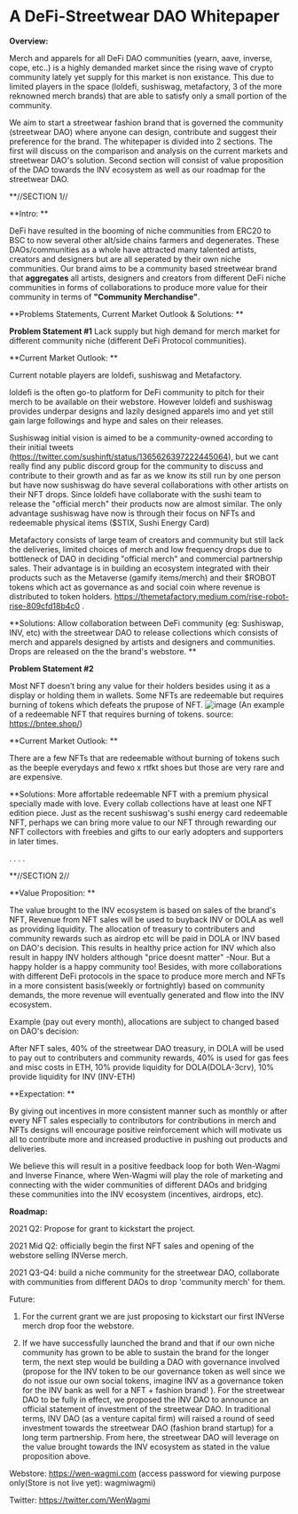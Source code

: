 # A DeFi-Streetwear DAO Whitepaper



**Overview:**

Merch and apparels for all DeFi DAO communities (yearn, aave, inverse, cope, etc..) is a highly demanded market since the rising wave of crypto community lately yet supply for this market is non existance. This due to limited players in the space (loldefi, sushiswag, metafactory, 3 of the more reknowned merch brands) that are able to satisfy only a small portion of the community.

We aim to start a streetwear fashion brand that is governed the community (streetwear DAO) where anyone can design, contribute and suggest their preference for the brand. The whitepaper is divided into 2 sections. The first will discuss on the comparison and analysis on the current markets and streetwear DAO's solution. Second section will consist of value proposition of the DAO towards the INV ecosystem as well as our roadmap for the streetwear DAO.

**//SECTION 1//

**Intro: **

DeFi have resulted in the booming of niche communities from ERC20 to BSC to now several other alt/side chains farmers and degenerates. These DAOs/communities as a whole have attracted many talented artists, creators and designers but are all seperated by their own niche communities. 
Our brand aims to be a community based streetwear brand that **aggregates** all artists, designers and creators from different DeFi niche communities in forms of collaborations to produce more value for their community in terms of **"Community Merchandise"**.

 
**Problems Statements, Current Market Outlook & Solutions: **

**Problem Statement #1**
Lack supply but high demand for merch market for different community niche (different DeFi Protocol communities).  
 
  **Current Market Outlook: **

   Current notable players are loldefi, sushiswag and Metafactory. 
   
   loldefi is the often go-to platform for DeFi community to pitch for their merch to be available on their webstore. However loldefi and sushiswag provides underpar designs        and lazily designed apparels imo and yet still gain large followings and hype and sales on their releases.  
    
   Sushiswag initial vision is aimed to be a community-owned according to their initial tweets (https://twitter.com/sushinft/status/1365626397222445064), but we cant really find    any public discord group for the community to discuss and contribute to their growth and as far as we know its still run by one person but have now sushiswag do have several    collaborations with other artists on their NFT drops. Since loldefi have collaborate with the sushi team to release the "official merch" their products now are almost            similar. The only advantage sushiswag have now is through their focus on NFTs and redeemable physical items ($STIX, Sushi Energy Card)
   
   Metafactory consists of large team of creators and community but still lack the deliveries, limited choices of merch and low frequency drops due to bottleneck of DAO in          deciding "official merch" and commercial partnership sales. Their advantage is in building an ecosystem integrated with their products such as the Metaverse (gamify              items/merch) and their $ROBOT tokens which act as governance as and social coin where revenue is distributed to token holders. https://themetafactory.medium.com/rise-robot-rise-809cfd18b4c0 .

**Solutions: Allow collaboration between DeFi community (eg: Sushiswap, INV, etc) with the streetwear DAO to release collections which consists of merch and apparels designed by artists and designers and communities. Drops are released on the the brand's webstore. **

 

**Problem Statement #2**

Most NFT doesn’t bring any value for their holders besides using it as a display or holding them in wallets. Some NFTs are redeemable but requires burning of tokens which defeats the prupose of NFT. 
![image](https://user-images.githubusercontent.com/82947412/115994535-fa593980-a609-11eb-98b3-0f71cfed1e69.png)
(An example of a redeemable NFT that requires burning of tokens.  source: https://bntee.shop/)
 
  **Current Market Outlook: **
  
   There are a few NFTs that are redeemable without burning of tokens such as the beeple everydays and fewo x rtfkt shoes but those are very rare and are expensive.           

**Solutions: More affortable redeemable NFT with a premium physical specially made with love. Every collab collections have at least one NFT edition piece. Just as the recent sushiswag's sushi energy card redeemable NFT, perhaps we can bring more value to our NFT through rewarding our NFT collectors with freebies and gifts to our early adopters and supporters in later times.

 .
 .
 .
 .
 
**//SECTION 2//

**Value Proposition: **

The value brought to the INV ecosystem is based on sales of the brand's NFT, Revenue from NFT sales will be used to buyback INV or DOLA as well as providing liquidity. The allocation of treasury to contributers and community rewards such as airdrop etc will be paid in DOLA or INV based on DAO's decision. This results in healthy price action for INV which also result in happy INV holders although "price doesnt matter" -Nour. But a happy holder is a happy community too!
Besides, with more collaborations with different DeFi protocols in the space to produce more merch and NFTs in a more consistent basis(weekly or fortnightly) based on community demands, the more revenue will eventually generated and flow into the INV ecosystem.

 

Example (pay out every month), allocations are subject to changed based on DAO's decision:  

After NFT sales, 40% of the streetwear DAO treasury, in DOLA will be used to pay out to contributers and community rewards, 40% is used for gas fees and misc costs in ETH, 10% provide liquidity for DOLA(DOLA-3crv), 10% provide liquidity for INV (INV-ETH) 

**Expectation: **

  By giving out incentives in more consistent manner such as monthly or after every NFT sales especially to contributors for contributions in merch and NFTs designs will           encourage positive reinforcement which will motivate us all to contribute more and increased productive in pushing out products and deliveries. 

  We believe this will result in a positive feedback loop for both Wen-Wagmi and Inverse Finance, where Wen-Wagmi will play the role of marketing and connecting with the wider     communities of different DAOs and bridging these communities into the INV ecosystem (incentives, airdrops, etc).

**Roadmap:**

2021 Q2: Propose for grant to kickstart the project.

2021 Mid Q2: officially begin the first NFT sales and opening of the webstore selling INVerse merch. 

2021 Q3-Q4: build a niche community for the streetwear DAO, collaborate with communities from different DAOs to drop 'community merch' for them.

Future: 
1. For the current grant we are just proposing to kickstart our first INVerse merch drop foor the webstore.

2. If we have successfully launched the brand and that if our own niche community has grown to be able to sustain the brand for the longer term, the next step would be              building a DAO with governance involved (propose for the INV token to be our governance token as well since we do not issue our own social tokens, imagine INV as a              governance token for the INV bank as well for a NFT + fashion brand! ). For the streetwear DAO to be fully in effect, we proposed the INV DAO to announce an official            statement of investment of  the streetwear DAO. In traditional terms, INV DAO (as a venture capital firm) will raised a round of seed investment towards                          the streetwear DAO (fashion brand startup) for a long term partnership. From here, the streetwear DAO will leverage on the value brought towards the INV ecosystem as            stated in the value proposition above.
 
 
Webstore:
https://wen-wagmi.com (access password for viewing purpose only(Store is not live yet): wagmiwagmi)

Twitter:
https://twitter.com/WenWagmi



